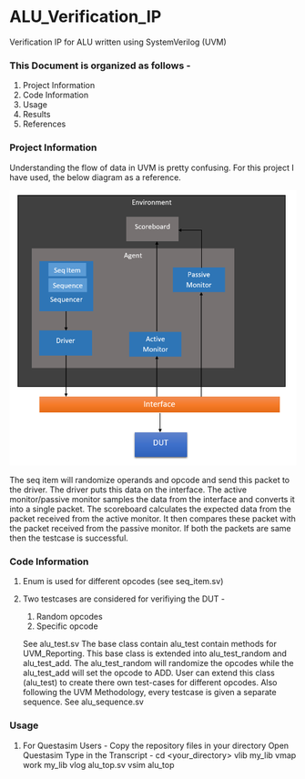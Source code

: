 # ALU_Verification_IP
Verification IP for ALU written using SystemVerilog (UVM)

### This Document is organized as follows -
  1.  Project Information
  2.  Code Information
  3.  Usage
  4.  Results
  5.  References

### Project Information
Understanding the flow of data in UVM is pretty confusing. For this project I have used, the below diagram as a reference.

![Testbench Arhitecture](top_image.png)

The seq item will randomize operands and opcode and send this packet to the driver. The driver puts this data on the interface. The active monitor/passive monitor samples the data from the interface and converts it into a single packet. The scoreboard calculates the expected data from the packet received from the active monitor. It then compares these packet with the packet received from the passive monitor. If both the packets are same then the testcase is successful.

### Code Information
  1.  Enum is used for different opcodes (see seq_item.sv)
  2.  Two testcases are considered for verifiying the DUT -
      1.  Random opcodes
      2.  Specific opcode
      
      See alu_test.sv The base class contain alu_test contain methods for UVM_Reporting. This base class is extended into alu_test_random
      and alu_test_add. The alu_test_random will randomize the opcodes while the alu_test_add will set the opcode to ADD. User can extend         this class (alu_test) to create there own test-cases for different opcodes.
      Also following the UVM Methodology, every testcase is given a separate sequence. See alu_sequence.sv
      
 ### Usage
  1. For Questasim Users -
    Copy the repository files in your directory
    Open Questasim
    Type in the Transcript -
    cd <your_directory>
    vlib my_lib
    vmap work my_lib
    vlog alu_top.sv
    vsim alu_top
